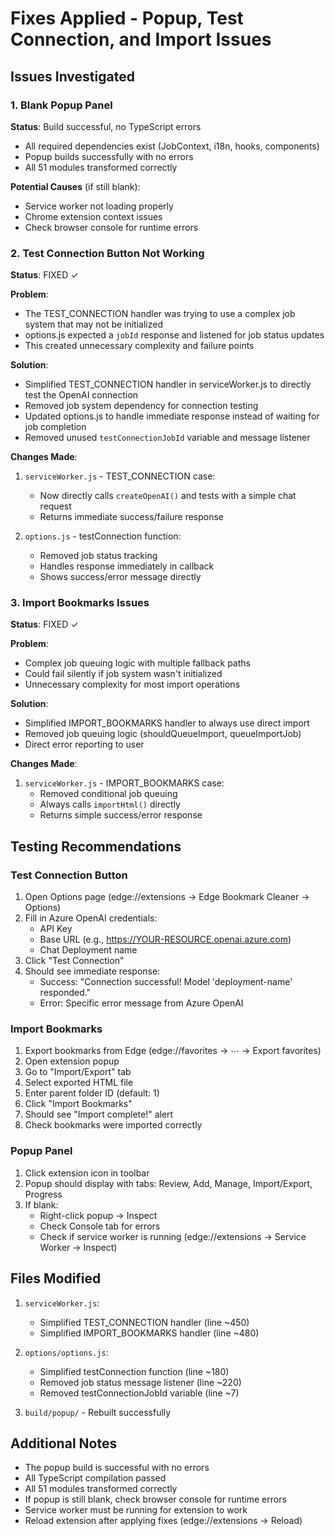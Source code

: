 # Fixes Applied - Popup, Test Connection, and Import Issues

## Issues Investigated

### 1. Blank Popup Panel
**Status**: Build successful, no TypeScript errors
- All required dependencies exist (JobContext, i18n, hooks, components)
- Popup builds successfully with no errors
- All 51 modules transformed correctly

**Potential Causes** (if still blank):
- Service worker not loading properly
- Chrome extension context issues
- Check browser console for runtime errors

### 2. Test Connection Button Not Working
**Status**: FIXED ✓

**Problem**: 
- The TEST_CONNECTION handler was trying to use a complex job system that may not be initialized
- options.js expected a `jobId` response and listened for job status updates
- This created unnecessary complexity and failure points

**Solution**:
- Simplified TEST_CONNECTION handler in serviceWorker.js to directly test the OpenAI connection
- Removed job system dependency for connection testing
- Updated options.js to handle immediate response instead of waiting for job completion
- Removed unused `testConnectionJobId` variable and message listener

**Changes Made**:
1. `serviceWorker.js` - TEST_CONNECTION case:
   - Now directly calls `createOpenAI()` and tests with a simple chat request
   - Returns immediate success/failure response
   
2. `options.js` - testConnection function:
   - Removed job status tracking
   - Handles response immediately in callback
   - Shows success/error message directly

### 3. Import Bookmarks Issues
**Status**: FIXED ✓

**Problem**:
- Complex job queuing logic with multiple fallback paths
- Could fail silently if job system wasn't initialized
- Unnecessary complexity for most import operations

**Solution**:
- Simplified IMPORT_BOOKMARKS handler to always use direct import
- Removed job queuing logic (shouldQueueImport, queueImportJob)
- Direct error reporting to user

**Changes Made**:
1. `serviceWorker.js` - IMPORT_BOOKMARKS case:
   - Removed conditional job queuing
   - Always calls `importHtml()` directly
   - Returns simple success/error response

## Testing Recommendations

### Test Connection Button
1. Open Options page (edge://extensions → Edge Bookmark Cleaner → Options)
2. Fill in Azure OpenAI credentials:
   - API Key
   - Base URL (e.g., https://YOUR-RESOURCE.openai.azure.com)
   - Chat Deployment name
3. Click "Test Connection"
4. Should see immediate response:
   - Success: "Connection successful! Model 'deployment-name' responded."
   - Error: Specific error message from Azure OpenAI

### Import Bookmarks
1. Export bookmarks from Edge (edge://favorites → ⋯ → Export favorites)
2. Open extension popup
3. Go to "Import/Export" tab
4. Select exported HTML file
5. Enter parent folder ID (default: 1)
6. Click "Import Bookmarks"
7. Should see "Import complete!" alert
8. Check bookmarks were imported correctly

### Popup Panel
1. Click extension icon in toolbar
2. Popup should display with tabs: Review, Add, Manage, Import/Export, Progress
3. If blank:
   - Right-click popup → Inspect
   - Check Console tab for errors
   - Check if service worker is running (edge://extensions → Service Worker → Inspect)

## Files Modified

1. `serviceWorker.js`:
   - Simplified TEST_CONNECTION handler (line ~450)
   - Simplified IMPORT_BOOKMARKS handler (line ~480)

2. `options/options.js`:
   - Simplified testConnection function (line ~180)
   - Removed job status message listener (line ~220)
   - Removed testConnectionJobId variable (line ~7)

3. `build/popup/` - Rebuilt successfully

## Additional Notes

- The popup build is successful with no errors
- All TypeScript compilation passed
- All 51 modules transformed correctly
- If popup is still blank, check browser console for runtime errors
- Service worker must be running for extension to work
- Reload extension after applying fixes (edge://extensions → Reload)
